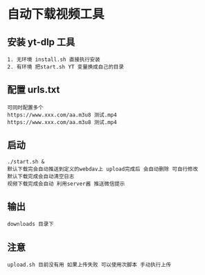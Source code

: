 # 自动下载视频工具

## 安装 yt-dlp 工具
```
1. 无环境 install.sh 直接执行安装
2. 有环境 把start.sh YT 变量换成自己的目录
```
## 配置 urls.txt
```
可同时配置多个
https://www.xxx.com/aa.m3u8 测试.mp4
https://www.xxx.com/aa.m3u8 测试.mp4
```

## 启动
```
./start.sh &
默认下载完会自动推送到定义的webdav上 upload完成后 会自动删除 可自行修改
默认下载完成会自动清空日志
视频下载完成会自动 利用server酱 推送微信提示
```
## 输出
```
downloads 目录下
```

## 注意
```
upload.sh 目前没有用 如果上传失败 可以使用次脚本 手动执行上传
```